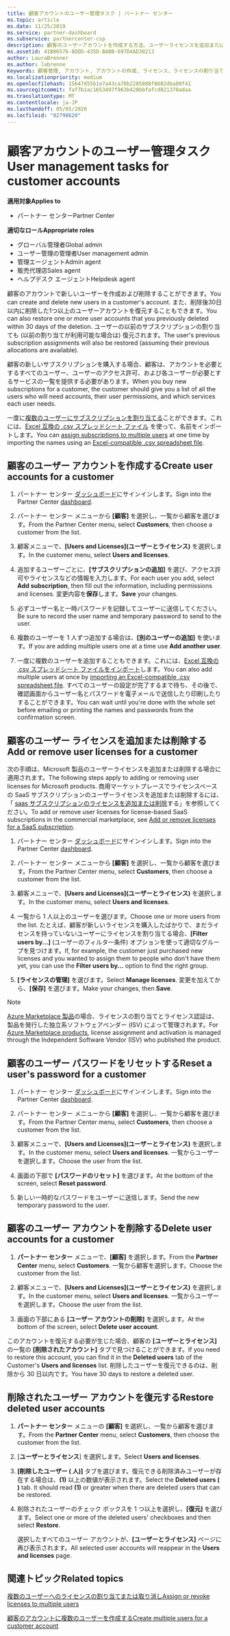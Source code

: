 ```yaml
---
title: 顧客アカウントのユーザー管理タスク | パートナー センター
ms.topic: article
ms.date: 11/25/2019
ms.service: partner-dashboard
ms.subservice: partnercenter-csp
description: 顧客のユーザーアカウントを作成する方法、ユーザーライセンスを追加または削除する方法、ユーザーのパスワードをリセットする方法、ユーザーアカウントを削除する方法、または復元する方法について説明します。
ms.assetid: 41B06576-8DDD-435D-BABB-697D4AD30213
author: LauraBrenner
ms.author: labrenne
Keywords: 顧客管理, アカウント, アカウントの作成, ライセンス、ライセンスの割り当て, ユーザー管理, パスワード, パスワードのリセット, パスワードの変更
ms.localizationpriority: medium
ms.openlocfilehash: 15647d55b1e7a43ca78b2285808f8602dba80f41
ms.sourcegitcommit: faf7b1ac1653497f963b428bbfafcd821378adaa
ms.translationtype: MT
ms.contentlocale: ja-JP
ms.lasthandoff: 05/05/2020
ms.locfileid: "82798620"
---
```

# <a name="user-management-tasks-for-customer-accounts"></a><span data-ttu-id="81eee-104">顧客アカウントのユーザー管理タスク</span><span class="sxs-lookup"><span data-stu-id="81eee-104">User management tasks for customer accounts</span></span>

<span data-ttu-id="81eee-105">**適用対象**</span><span class="sxs-lookup"><span data-stu-id="81eee-105">**Applies to**</span></span>

- <span data-ttu-id="81eee-106">パートナー センター</span><span class="sxs-lookup"><span data-stu-id="81eee-106">Partner Center</span></span>

<span data-ttu-id="81eee-107">**適切なロール**</span><span class="sxs-lookup"><span data-stu-id="81eee-107">**Appropriate roles**</span></span>

- <span data-ttu-id="81eee-108">グローバル管理者</span><span class="sxs-lookup"><span data-stu-id="81eee-108">Global admin</span></span>
- <span data-ttu-id="81eee-109">ユーザー管理の管理者</span><span class="sxs-lookup"><span data-stu-id="81eee-109">User management admin</span></span>
- <span data-ttu-id="81eee-110">管理エージェント</span><span class="sxs-lookup"><span data-stu-id="81eee-110">Admin agent</span></span>
- <span data-ttu-id="81eee-111">販売代理店</span><span class="sxs-lookup"><span data-stu-id="81eee-111">Sales agent</span></span>
- <span data-ttu-id="81eee-112">ヘルプデスク エージェント</span><span class="sxs-lookup"><span data-stu-id="81eee-112">Helpdesk agent</span></span>

<span data-ttu-id="81eee-113">顧客のアカウントで新しいユーザーを作成および削除することができます。</span><span class="sxs-lookup"><span data-stu-id="81eee-113">You can create and delete new users in a customer's account.</span></span> <span data-ttu-id="81eee-114">また、削除後30日以内に削除した1つ以上のユーザーアカウントを復元することもできます。</span><span class="sxs-lookup"><span data-stu-id="81eee-114">You can also restore one or more user accounts that you previously deleted within 30 days of the deletion.</span></span> <span data-ttu-id="81eee-115">ユーザーの以前のサブスクリプションの割り当ても (以前の割り当てが利用可能な場合は) 復元されます。</span><span class="sxs-lookup"><span data-stu-id="81eee-115">The user's previous subscription assignments will also be restored (assuming their previous allocations are available).</span></span>

<span data-ttu-id="81eee-116">顧客の新しいサブスクリプションを購入する場合、顧客は、アカウントを必要とするすべてのユーザー、ユーザーのアクセス許可、および各ユーザーが必要とするサービスの一覧を提供する必要があります。</span><span class="sxs-lookup"><span data-stu-id="81eee-116">When you buy new subscriptions for a customer, the customer should give you a list of all the users who will need accounts, their user permissions, and which services each user needs.</span></span>  

<span data-ttu-id="81eee-117">一度に[複数のユーザーにサブスクリプションを割り当てる](bulk-license-provisioning-for-multiple-users.md)ことができます。これには、[Excel 互換の .csv スプレッドシート ファイル](adding-multiple-users-to-a-customer-account.md) を使って、名前をインポートします。</span><span class="sxs-lookup"><span data-stu-id="81eee-117">You can [assign subscriptions to multiple users](bulk-license-provisioning-for-multiple-users.md) at one time by importing the names using an [Excel-compatible .csv spreadsheet file](adding-multiple-users-to-a-customer-account.md).</span></span>

<a href="" id="createuseraccounts"></a>

## <a name="create-user-accounts-for-a-customer"></a><span data-ttu-id="81eee-118">顧客のユーザー アカウントを作成する</span><span class="sxs-lookup"><span data-stu-id="81eee-118">Create user accounts for a customer</span></span>

1. <span data-ttu-id="81eee-119">パートナー センター [ダッシュボード](https://partner.microsoft.com/dashboard)にサインインします。</span><span class="sxs-lookup"><span data-stu-id="81eee-119">Sign into the Partner Center [dashboard](https://partner.microsoft.com/dashboard).</span></span>

2. <span data-ttu-id="81eee-120">パートナー センター メニューから **[顧客]** を選択し、一覧から顧客を選びます。</span><span class="sxs-lookup"><span data-stu-id="81eee-120">From the Partner Center menu, select **Customers**, then choose a customer from the list.</span></span>

3. <span data-ttu-id="81eee-121">顧客メニューで、**[Users and Licenses]\(ユーザーとライセンス\)** を選択します。</span><span class="sxs-lookup"><span data-stu-id="81eee-121">In the customer menu, select **Users and licenses**.</span></span>

4. <span data-ttu-id="81eee-122">追加するユーザーごとに、**[サブスクリプションの追加]** を選び、アクセス許可やライセンスなどの情報を入力します。</span><span class="sxs-lookup"><span data-stu-id="81eee-122">For each user you add, select **Add subscription**, then fill out the information, including permissions and licenses.</span></span> <span data-ttu-id="81eee-123">変更内容を**保存**します。</span><span class="sxs-lookup"><span data-stu-id="81eee-123">**Save** your changes.</span></span>

5. <span data-ttu-id="81eee-124">必ずユーザー名と一時パスワードを記録してユーザーに送信してください。</span><span class="sxs-lookup"><span data-stu-id="81eee-124">Be sure to record the user name and temporary password to send to the user.</span></span>

6. <span data-ttu-id="81eee-125">複数のユーザーを 1 人ずつ追加する場合は、**[別のユーザーの追加]** を使います。</span><span class="sxs-lookup"><span data-stu-id="81eee-125">If you are adding multiple users one at a time use **Add another user**.</span></span>

7. <span data-ttu-id="81eee-126">一度に複数のユーザーを追加することもできます。これには、[Excel 互換の .csv スプレッドシート ファイルをインポート](adding-multiple-users-to-a-customer-account.md)します。</span><span class="sxs-lookup"><span data-stu-id="81eee-126">You can also add multiple users at once by [importing an Excel-compatible .csv spreadsheet file](adding-multiple-users-to-a-customer-account.md).</span></span> <span data-ttu-id="81eee-127">すべてのユーザーの設定が完了するまで待ち、その後で、確認画面からユーザー名とパスワードを電子メールで送信したり印刷したりすることができます。</span><span class="sxs-lookup"><span data-stu-id="81eee-127">You can wait until you're done with the whole set before emailing or printing the names and passwords from the confirmation screen.</span></span>

<a href="" id="userlicensing"></a>

## <a name="add-or-remove-user-licenses-for-a-customer"></a><span data-ttu-id="81eee-128">顧客のユーザー ライセンスを追加または削除する</span><span class="sxs-lookup"><span data-stu-id="81eee-128">Add or remove user licenses for a customer</span></span>

<span data-ttu-id="81eee-129">次の手順は、Microsoft 製品のユーザーライセンスを追加または削除する場合に適用されます。</span><span class="sxs-lookup"><span data-stu-id="81eee-129">The following steps apply to adding or removing user licenses for Microsoft products.</span></span> <span data-ttu-id="81eee-130">商用マーケットプレースでライセンスベースの SaaS サブスクリプションのユーザーライセンスを追加または削除するには、「 [saas サブスクリプションのライセンスを追加または削除](csp-commercial-marketplace-manage.md#add-or-remove-licenses-for-a-saas-subscription)する」を参照してください。</span><span class="sxs-lookup"><span data-stu-id="81eee-130">To add or remove user licenses for license-based SaaS subscriptions in the commercial marketplace, see [Add or remove licenses for a SaaS subscription](csp-commercial-marketplace-manage.md#add-or-remove-licenses-for-a-saas-subscription).</span></span>

1. <span data-ttu-id="81eee-131">パートナー センター [ダッシュボード](https://partner.microsoft.com/dashboard)にサインインします。</span><span class="sxs-lookup"><span data-stu-id="81eee-131">Sign into the Partner Center [dashboard](https://partner.microsoft.com/dashboard).</span></span>

2. <span data-ttu-id="81eee-132">パートナー センター メニューから **[顧客]** を選択し、一覧から顧客を選びます。</span><span class="sxs-lookup"><span data-stu-id="81eee-132">From the Partner Center menu, select **Customers**, then choose a customer from the list.</span></span>

3. <span data-ttu-id="81eee-133">顧客メニューで、**[Users and Licenses]\(ユーザーとライセンス\)** を選択します。</span><span class="sxs-lookup"><span data-stu-id="81eee-133">In the customer menu, select **Users and licenses**.</span></span>

4. <span data-ttu-id="81eee-134">一覧から 1 人以上のユーザーを選びます。</span><span class="sxs-lookup"><span data-stu-id="81eee-134">Choose one or more users from the list.</span></span> <span data-ttu-id="81eee-135">たとえば、顧客が新しいライセンスを購入したばかりで、まだライセンスを持っていないユーザーにライセンスを割り当てる場合、**[Filter users by...]** (ユーザーのフィルター条件) オプションを使って適切なグループを見つけます。</span><span class="sxs-lookup"><span data-stu-id="81eee-135">If, for example, the customer just purchased new licenses and you wanted to assign them to people who don't have them yet, you can use the **Filter users by...** option to find the right group.</span></span>

5. <span data-ttu-id="81eee-136">**[ライセンスの管理]** を選びます。</span><span class="sxs-lookup"><span data-stu-id="81eee-136">Select **Manage licenses**.</span></span> <span data-ttu-id="81eee-137">変更を加えてから、**[保存]** を選びます。</span><span class="sxs-lookup"><span data-stu-id="81eee-137">Make your changes, then **Save**.</span></span>

> [!NOTE]
> <span data-ttu-id="81eee-138">[Azure Marketplace 製品](csp-commercial-marketplace-manage.md#assign-licenses-and-activate-a-subscription-on-behalf-of-a-customer)の場合、ライセンスの割り当てとライセンス認証は、製品を発行した独立系ソフトウェアベンダー (ISV) によって管理されます。</span><span class="sxs-lookup"><span data-stu-id="81eee-138">For [Azure Marketplace products](csp-commercial-marketplace-manage.md#assign-licenses-and-activate-a-subscription-on-behalf-of-a-customer), license assignment and activation is managed through the Independent Software Vendor (ISV) who published the product.</span></span>

<a href="" id="resetpassword"></a>

## <a name="reset-a-users-password-for-a-customer"></a><span data-ttu-id="81eee-139">顧客のユーザー パスワードをリセットする</span><span class="sxs-lookup"><span data-stu-id="81eee-139">Reset a user's password for a customer</span></span>

1. <span data-ttu-id="81eee-140">パートナー センター [ダッシュボード](https://partner.microsoft.com/dashboard)にサインインします。</span><span class="sxs-lookup"><span data-stu-id="81eee-140">Sign into the Partner Center [dashboard](https://partner.microsoft.com/dashboard).</span></span>

2. <span data-ttu-id="81eee-141">パートナー センター メニューから **[顧客]** を選択し、一覧から顧客を選びます。</span><span class="sxs-lookup"><span data-stu-id="81eee-141">From the Partner Center menu, select **Customers**, then choose a customer from the list.</span></span>

3.  <span data-ttu-id="81eee-142">顧客メニューで、**[Users and Licenses]\(ユーザーとライセンス\)** を選択します。</span><span class="sxs-lookup"><span data-stu-id="81eee-142">In the customer menu, select **Users and licenses**.</span></span> <span data-ttu-id="81eee-143">一覧からユーザーを選択します。</span><span class="sxs-lookup"><span data-stu-id="81eee-143">Choose the user from the list.</span></span>

4.  <span data-ttu-id="81eee-144">画面の下部で **[パスワードのリセット]** を選びます。</span><span class="sxs-lookup"><span data-stu-id="81eee-144">At the bottom of the screen, select **Reset password**.</span></span> 

5.  <span data-ttu-id="81eee-145">新しい一時的なパスワードをユーザーに送信します。</span><span class="sxs-lookup"><span data-stu-id="81eee-145">Send the new temporary password to the user.</span></span>

<a href="" id="deleteuseraccounts"></a>

## <a name="delete-user-accounts-for-a-customer"></a><span data-ttu-id="81eee-146">顧客のユーザー アカウントを削除する</span><span class="sxs-lookup"><span data-stu-id="81eee-146">Delete user accounts for a customer</span></span>

1.  <span data-ttu-id="81eee-147">**パートナー センター** メニューで、**[顧客]** を選択します。</span><span class="sxs-lookup"><span data-stu-id="81eee-147">From the **Partner Center** menu, select **Customers**.</span></span> <span data-ttu-id="81eee-148">一覧から顧客を選択します。</span><span class="sxs-lookup"><span data-stu-id="81eee-148">Choose the customer from the list.</span></span>

2.  <span data-ttu-id="81eee-149">顧客メニューで、**[Users and Licenses]\(ユーザーとライセンス\)** を選択します。</span><span class="sxs-lookup"><span data-stu-id="81eee-149">In the customer menu, select **Users and licenses**.</span></span> <span data-ttu-id="81eee-150">一覧からユーザーを選択します。</span><span class="sxs-lookup"><span data-stu-id="81eee-150">Choose the user from the list.</span></span>

3.  <span data-ttu-id="81eee-151">画面の下部にある **[ユーザー アカウントの削除]** を選択します。</span><span class="sxs-lookup"><span data-stu-id="81eee-151">At the bottom of the screen, select **Delete user account**.</span></span>

<span data-ttu-id="81eee-152">このアカウントを復元する必要が生じた場合、顧客の **[ユーザーとライセンス]** の一覧の **[削除されたアカウント]** タブで見つけることができます。</span><span class="sxs-lookup"><span data-stu-id="81eee-152">If you need to restore this account, you can find it in the **Deleted users** tab of the Customer's **Users and licenses** list.</span></span> <span data-ttu-id="81eee-153">削除したユーザーを復元できるのは、削除から 30 日以内です。</span><span class="sxs-lookup"><span data-stu-id="81eee-153">You have 30 days to restore a deleted user.</span></span>

<a href="" id="restoreuseraccounts"></a>

## <a name="restore-deleted-user-accounts"></a><span data-ttu-id="81eee-154">削除されたユーザー アカウントを復元する</span><span class="sxs-lookup"><span data-stu-id="81eee-154">Restore deleted user accounts</span></span>

1.  <span data-ttu-id="81eee-155">**パートナー センター** メニューの **[顧客]** を選択し、一覧から顧客を選びます。</span><span class="sxs-lookup"><span data-stu-id="81eee-155">From the **Partner Center** menu, select **Customers**, then choose the customer from the list.</span></span>

2.  <span data-ttu-id="81eee-156">[**ユーザーとライセンス**] を選択します。</span><span class="sxs-lookup"><span data-stu-id="81eee-156">Select **Users and licenses**.</span></span>

3.  <span data-ttu-id="81eee-157">**[削除したユーザー ( 人)]** タブを選びます。復元できる削除済みユーザーが存在する場合は、**(1)** 以上の数値が表示されます。</span><span class="sxs-lookup"><span data-stu-id="81eee-157">Select the **Deleted users ( )** tab. It should read **(1)** or greater when there are deleted users that can be restored.</span></span>

4.  <span data-ttu-id="81eee-158">削除されたユーザーのチェック ボックスを 1 つ以上を選択し、**[復元]** を選びます。</span><span class="sxs-lookup"><span data-stu-id="81eee-158">Select one or more of the deleted users' checkboxes and then select **Restore**.</span></span>

    <span data-ttu-id="81eee-159">選択したすべてのユーザー アカウントが、**[ユーザーとライセンス]** ページに再び表示されます。</span><span class="sxs-lookup"><span data-stu-id="81eee-159">All selected user accounts will reappear in the **Users and licenses** page.</span></span>

## <a name="related-topics"></a><span data-ttu-id="81eee-160">関連トピック</span><span class="sxs-lookup"><span data-stu-id="81eee-160">Related topics</span></span>


[<span data-ttu-id="81eee-161">複数のユーザーへのライセンスの割り当てまたは取り消し</span><span class="sxs-lookup"><span data-stu-id="81eee-161">Assign or revoke licenses to multiple users</span></span>](bulk-license-provisioning-for-multiple-users.md)

[<span data-ttu-id="81eee-162">顧客のアカウントに複数のユーザーを作成する</span><span class="sxs-lookup"><span data-stu-id="81eee-162">Create multiple users for a customer account</span></span>](adding-multiple-users-to-a-customer-account.md)